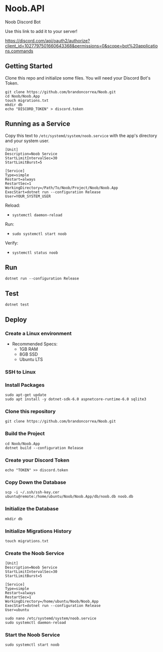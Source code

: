 # Noob.API
Noob Discord Bot

Use this link to add it to your server!

https://discord.com/api/oauth2/authorize?client_id=1027797501660643368&permissions=0&scope=bot%20applications.commands

## Getting Started

Clone this repo and initialize some files. You will need your Discord Bot's Token.

````
git clone https://github.com/brandoncorrea/Noob.git
cd Noob/Noob.App
touch migrations.txt
mkdir db
echo "DISCORD_TOKEN" > discord.token
````

## Running as a Service

Copy this text to `/etc/systemd/system/noob.service` with the app's directory and your system user.

````service
[Unit]
Description=Noob Service
StartLimitIntervalSec=30
StartLimitBurst=5

[Service]
Type=simple
Restart=always
RestartSec=1
WorkingDirectory=/Path/To/Noob/Project/Noob/Noob.App
ExecStart=dotnet run --configuration Release
User=YOUR_SYSTEM_USER
````

Reload:
  - `systemctl daemon-reload`

Run:
  - `sudo systemctl start noob`

Verify:
  - `systemctl status noob`

## Run

`dotnet run --configuration Release`

## Test

`dotnet test`

## Deploy

### Create a Linux environment
  - Recommended Specs:
    - 1GB RAM
    - 8GB SSD
    - Ubuntu LTS

### SSH to Linux

### Install Packages

````shell
sudo apt-get update
sudo apt install -y dotnet-sdk-6.0 aspnetcore-runtime-6.0 sqlite3
````

### Clone this repository

````shell
git clone https://github.com/brandoncorrea/Noob.git
````

### Build the Project

````shell
cd Noob/Noob.App
dotnet build --configuration Release
````

### Create your Discord Token

````shell
echo "TOKEN" >> discord.token
````

### Copy Down the Database

````shell
scp -i ~/.ssh/ssh-key.cer ubuntu@remote:/home/ubuntu/Noob/Noob.App/db/noob.db noob.db
````

### Initialize the Database

````shell
mkdir db
````

### Initialize Migrations History

````shell
touch migrations.txt
````

### Create the Noob Service

````service
[Unit]
Description=Noob Service
StartLimitIntervalSec=30
StartLimitBurst=5

[Service]
Type=simple
Restart=always
RestartSec=1
WorkingDirectory=/home/ubuntu/Noob/Noob.App
ExecStart=dotnet run --configuration Release
User=ubuntu
````

````shell
sudo nano /etc/systemd/system/noob.service
sudo systemctl daemon-reload
````

### Start the Noob Service

````shell
sudo systemctl start noob
````
